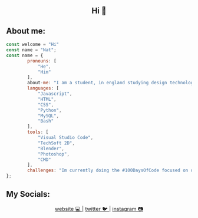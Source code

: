 <div>
<h2 align='center'>Hi 👋</h2>
</div>

About me:
---
<div>
		
```javascript
const welcome = "Hi"
const name = "Nat";
const name = {
		pronouns: [
			"He", 
			"Him"
		],
		about-me: "I am a student, in england studying design technology, maths and computer science",
		languages: [
			"Javascript", 
			"HTML", 
			"CSS", 
			"Python", 
			"MySQL", 
			"Bash"
		],
		tools: [
			"Visual Studio Code",
			"TechSoft 2D",
			"Blender",
			"Photoshop", 
			"CMD"
		],
		challenges: "Im currently doing the #100DaysOfCode focused on doing full stack development",
};
```
My Socials:
---
</div>
<div align='center'>
<a href="https://www.natdev.uk">
	website 💻
</a>
	|
<a href="https://twitter.com/TheNat__">
	twitter 🐦
</a>
	|
<a href="https://www.instagram.com/thenat.png/">
	instagram 📷
</a>
	

	
</div>
